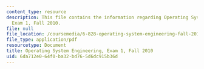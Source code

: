 ```yaml
---
content_type: resource
description: This file contains the information regarding Operating System Engineering,
  Exam 1, Fall 2010.
file: null
file_location: /coursemedia/6-828-operating-system-engineering-fall-2012/6da712e064f0ba32bd765d6dc915b36d_MIT6_828F12_q10_1.pdf
file_type: application/pdf
resourcetype: Document
title: Operating System Engineering, Exam 1, Fall 2010
uid: 6da712e0-64f0-ba32-bd76-5d6dc915b36d
---
```

